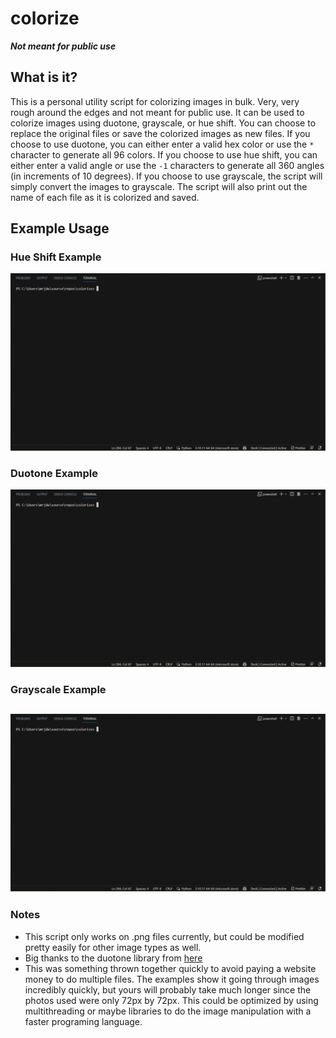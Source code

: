 # colorize
***Not meant for public use***
## What is it?
This is a personal utility script for colorizing images in bulk. Very, very rough around the edges 
and not meant for public use. It can be used to colorize images using duotone, grayscale, or
hue shift. You can choose to replace the original files or save the colorized images as
new files. If you choose to use duotone, you can either enter a valid hex color or use the
`*` character to generate all 96 colors. If you choose to use hue shift, you can either enter
a valid angle or use the `-1` characters to generate all 360 angles (in increments of 10 degrees).
If you choose to use grayscale, the script will simply convert the images to grayscale.
The script will also print out the name of each file as it is colorized and saved.
## Example Usage
### Hue Shift Example
![Hue Shift Example](hue_shift_example.gif)
### Duotone Example
![Duotone Example](duotone_example.gif)
### Grayscale Example
![Grayscale Example](grayscale_example.gif)
---
### Notes
* This script only works on .png files currently, but could be modified pretty easily for other image types as well.
* Big thanks to the duotone library from [here](https://github.com/carloe/duotone-py)
* This was something thrown together quickly to avoid paying a website money to do multiple files.
The examples show it going through images incredibly quickly, but yours will probably take much longer since
the photos used were only 72px by 72px. This could be optimized by using multithreading or maybe libraries to
do the image manipulation with a faster programing language.
